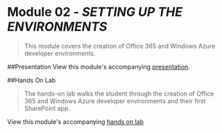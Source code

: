 Module 02 - *SETTING UP THE ENVIRONMENTS*
=========================================

> This module covers the creation of Office 365 and Windows Azure developer environments.

##Presentation
View this module's accompanying [presentation](presentation.pptx).

##Hands On Lab
> The hands-on lab walks the student through the creation of Office 365 and Windows Azure developer environments and their first SharePoint app.

View this module's accompanying [hands on lab](hands-on-lab.md)

